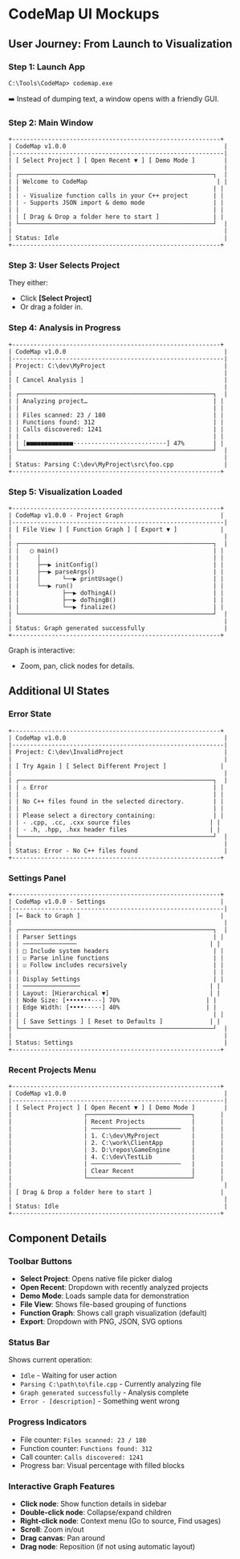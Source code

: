 # CodeMap UI Mockups

## User Journey: From Launch to Visualization

### Step 1: Launch App
```
C:\Tools\CodeMap> codemap.exe
```

➡️ Instead of dumping text, a window opens with a friendly GUI.

### Step 2: Main Window
```
+----------------------------------------------------------+
| CodeMap v1.0.0                                            |
|-----------------------------------------------------------|
| [ Select Project ] [ Open Recent ▼ ] [ Demo Mode ]        |
|                                                           |
| ┌──────────────────────────────────────────────────────┐  |
| | Welcome to CodeMap                                    | |
| |                                                      | |
| | - Visualize function calls in your C++ project       | |
| | - Supports JSON import & demo mode                   | |
| |                                                      | |
| | [ Drag & Drop a folder here to start ]               | |
| └──────────────────────────────────────────────────────┘  |
|                                                           |
| Status: Idle                                              |
+----------------------------------------------------------+
```

### Step 3: User Selects Project

They either:
- Click **[Select Project]**
- Or drag a folder in.

### Step 4: Analysis in Progress
```
+----------------------------------------------------------+
| CodeMap v1.0.0                                            |
|-----------------------------------------------------------|
| Project: C:\dev\MyProject                                 |
|                                                           |
| [ Cancel Analysis ]                                       |
|                                                           |
| ┌──────────────────────────────────────────────────────┐  |
| | Analyzing project…                                   | |
| |                                                      | |
| | Files scanned: 23 / 180                              | |
| | Functions found: 312                                 | |
| | Calls discovered: 1241                               | |
| |                                                      | |
| | [■■■■■■■■■■■■■··························] 47%        | |
| └──────────────────────────────────────────────────────┘  |
|                                                           |
| Status: Parsing C:\dev\MyProject\src\foo.cpp              |
+----------------------------------------------------------+
```

### Step 5: Visualization Loaded
```
+----------------------------------------------------------+
| CodeMap v1.0.0 - Project Graph                           |
|-----------------------------------------------------------|
| [ File View ] [ Function Graph ] [ Export ▼ ]            |
|                                                           |
| ┌──────────────────────────────────────────────────────┐  |
| |   ◯ main()                                           | |
| |     │                                                | |
| |     ├──▶ initConfig()                                | |
| |     ├──▶ parseArgs()                                 | |
| |     │      └──▶ printUsage()                         | |
| |     └──▶ run()                                       | |
| |            ├──▶ doThingA()                           | |
| |            ├──▶ doThingB()                           | |
| |            └──▶ finalize()                           | |
| └──────────────────────────────────────────────────────┘  |
|                                                           |
| Status: Graph generated successfully                      |
+----------------------------------------------------------+
```

Graph is interactive:
- Zoom, pan, click nodes for details.

## Additional UI States

### Error State
```
+----------------------------------------------------------+
| CodeMap v1.0.0                                            |
|-----------------------------------------------------------|
| Project: C:\dev\InvalidProject                            |
|                                                           |
| [ Try Again ] [ Select Different Project ]               |
|                                                           |
| ┌──────────────────────────────────────────────────────┐  |
| | ⚠️ Error                                              | |
| |                                                      | |
| | No C++ files found in the selected directory.        | |
| |                                                      | |
| | Please select a directory containing:                | |
| | - .cpp, .cc, .cxx source files                      | |
| | - .h, .hpp, .hxx header files                       | |
| └──────────────────────────────────────────────────────┘  |
|                                                           |
| Status: Error - No C++ files found                        |
+----------------------------------------------------------+
```

### Settings Panel
```
+----------------------------------------------------------+
| CodeMap v1.0.0 - Settings                                |
|-----------------------------------------------------------|
| [← Back to Graph ]                                       |
|                                                           |
| ┌──────────────────────────────────────────────────────┐  |
| | Parser Settings                                      | |
| | ───────────────                                     | |
| | □ Include system headers                             | |
| | ☑ Parse inline functions                             | |
| | ☑ Follow includes recursively                        | |
| |                                                      | |
| | Display Settings                                     | |
| | ────────────────                                    | |
| | Layout: [Hierarchical ▼]                            | |
| | Node Size: [•••••••···] 70%                        | |
| | Edge Width: [••••·····] 40%                        | |
| |                                                      | |
| | [ Save Settings ] [ Reset to Defaults ]             | |
| └──────────────────────────────────────────────────────┘  |
|                                                           |
| Status: Settings                                          |
+----------------------------------------------------------+
```

### Recent Projects Menu
```
+----------------------------------------------------------+
| CodeMap v1.0.0                                            |
|-----------------------------------------------------------|
| [ Select Project ] [ Open Recent ▼ ] [ Demo Mode ]        |
|                    ┌─────────────────────────────┐       |
|                    | Recent Projects             |       |
|                    | ─────────────────────────   |       |
|                    | 1. C:\dev\MyProject         |       |
|                    | 2. C:\work\ClientApp        |       |
|                    | 3. D:\repos\GameEngine      |       |
|                    | 4. C:\dev\TestLib           |       |
|                    | ─────────────────────────   |       |
|                    | Clear Recent                |       |
|                    └─────────────────────────────┘       |
|                                                           |
| [ Drag & Drop a folder here to start ]                   |
|                                                           |
| Status: Idle                                              |
+----------------------------------------------------------+
```

## Component Details

### Toolbar Buttons
- **Select Project**: Opens native file picker dialog
- **Open Recent**: Dropdown with recently analyzed projects
- **Demo Mode**: Loads sample data for demonstration
- **File View**: Shows file-based grouping of functions
- **Function Graph**: Shows call graph visualization (default)
- **Export**: Dropdown with PNG, JSON, SVG options

### Status Bar
Shows current operation:
- `Idle` - Waiting for user action
- `Parsing C:\path\to\file.cpp` - Currently analyzing file
- `Graph generated successfully` - Analysis complete
- `Error - [description]` - Something went wrong

### Progress Indicators
- File counter: `Files scanned: 23 / 180`
- Function counter: `Functions found: 312`
- Call counter: `Calls discovered: 1241`
- Progress bar: Visual percentage with filled blocks

### Interactive Graph Features
- **Click node**: Show function details in sidebar
- **Double-click node**: Collapse/expand children
- **Right-click node**: Context menu (Go to source, Find usages)
- **Scroll**: Zoom in/out
- **Drag canvas**: Pan around
- **Drag node**: Reposition (if not using automatic layout)